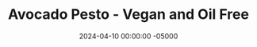 ---
layout: post
title:  "Avocado Pesto - Vegan and Oil Free"
date:   2024-04-10 00:00:00 -05000
categories: 
- Recipes
- Savory Sauces
permalink: /recipes/avocado-pesto
image: /assets/Food/Savory Sauces/Avo Pesto/avo-pesto-cover.jpg
ing: avopesto-ing
facts: avopesto-facts
section1: 
start2: 
section2: 
start3: 
section3: 
start4: 
section4: 
start5: 
section5: 
Prep: 5
Rest: 
Cook: 5
Source1: https://www.youtube.com/watch?v=VNjINHa_dck
Source2: 
whisk: https://s.samsungfood.com/0ySW3
tags: 
- spinach
- basil
- sauce
- pesto
- spread
- dip
- dressing
- lemon
- garlic
- nutritional yeast
- nooch
- grated cheese
- parmesean
Description: Anyone else love pesto, but hate how oily it is? I've made lower oil pesto before, but now I'm fully going none, and instead using avocado for my fat. Hey look, I actually used pine nuts here too! (not peanuts this time lol, but I won't judge). Nutrition facts are for a 2 tbsp (32 g) serving
Instructions: 
- In a dry pan over medium heat, toast your pine nuts (1 oz is about 1/4 cup) for about 3 minutes, until they are fragrant and begin to brown. Any other nuts will work here; or use pumpkin seeds to make it nut free. Transfer to a food processor<br><br>
- <center><img src="/assets/Food/Savory Sauces/Avo Pesto/avo-pesto-1.jpg" alt="" class="instruction-image"></center><br>

- Blend the nuts with the rest of the ingredients until a smooth sauce forms. I've used fresh spinach here, but frozen spinach or fresh basil will work just as well. Grated cheese will work in place of nutritional yeast. Thin with water or lemon juice if desired<br><br>
- <center><img src="/assets/Food/Savory Sauces/Avo Pesto/avo-pesto-2.jpg" alt="" class="instruction-image"></center><br>

- Transfer to an airtight container, and store in the fridge.  It works great as a pizza sauce, which I used on my <a href="cloud-bread">Low Carb Cloud Bread</a><br><br>
- <center><img src="/assets/Food/Savory Sauces/Avo Pesto/avo-pesto-3.jpg" alt="" class="instruction-image"></center><br>

- For other pesto variations, see my <a href="creamy-pesto">Creamy Pesto Dip</a> and <a href="evoo-pesto">Lightened Extra Virgin Olive Oil Pesto</a><br><br>

- Pesto makes a great sauce for spaghetti squash.  Just like with my <a href="/recipes/vegan-mac-and-cheese">'Mac' and 'Cheese'</a>, you can mix it with roasted spaghetti squash for a delicious and healthier pasta alternative!<br><br>
- <center><img src="/assets/Food/Savory Sauces/Avo Pesto/spaghetti-squash-pesto.jpg" alt="" class="instruction-image"></center>
---